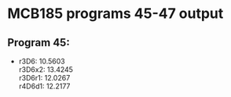 # MCB185 programs 45-47 output
## Program 45:
- r3D6:  10.5603  
r3D6x2:  13.4245  
r3D6r1:  12.0267  
r4D6d1:  12.2177  



